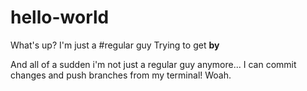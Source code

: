 # hello-world
What's up?
I'm just a #regular guy 
Trying to get **by**

And all of a sudden i'm not just a regular guy anymore...
I can commit changes and push branches from my terminal! Woah.

